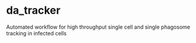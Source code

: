 # da_tracker
Automated workflow for high throughput single cell and single phagosome tracking in infected cells
